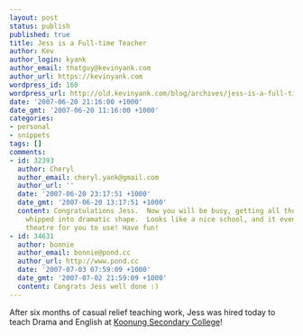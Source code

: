 ```yaml
---
layout: post
status: publish
published: true
title: Jess is a Full-time Teacher
author: Kev
author_login: kyank
author_email: thatguy@kevinyank.com
author_url: https://kevinyank.com
wordpress_id: 160
wordpress_url: http://old.kevinyank.com/blog/archives/jess-is-a-full-time-teacher
date: '2007-06-20 21:16:00 +1000'
date_gmt: '2007-06-20 11:16:00 +1000'
categories:
- personal
- snippets
tags: []
comments:
- id: 32393
  author: Cheryl
  author_email: cheryl.yank@gmail.com
  author_url: ''
  date: '2007-06-20 23:17:51 +1000'
  date_gmt: '2007-06-20 13:17:51 +1000'
  content: Congratulations Jess.  Now you will be busy, getting all those students
    whipped into dramatic shape.  Looks like a nice school, and it even has a performance
    theatre for you to use! Have fun!
- id: 34631
  author: bonnie
  author_email: bonnie@pond.cc
  author_url: http://www.pond.cc
  date: '2007-07-03 07:59:09 +1000'
  date_gmt: '2007-07-02 21:59:09 +1000'
  content: Congrats Jess well done :)
---
```

<p>After six months of casual relief teaching work, Jess was hired today to teach Drama and English at <a href="http://www.koonung.vic.edu.au/">Koonung Secondary College</a>!</p>
